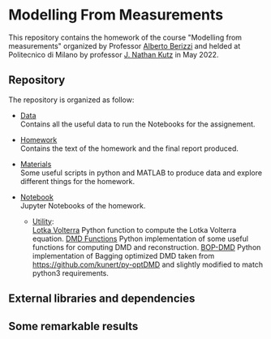 # Modelling From Measurements

This repository contains the homework of the course "Modelling from measurements" organized by Professor [Alberto Berizzi](https://www4.ceda.polimi.it/manifesti/manifesti/controller/ricerche/RicercaPerDocentiPublic.do?evn_didattica=evento&k_doc=14853&polij_device_category=DESKTOP&__pj0=0&__pj1=161107224bf5e306682c8834e636702f) and helded at Politecnico di Milano by professor [J. Nathan Kutz](https://faculty.washington.edu/kutz/) in May 2022.

## Repository

The repository is organized as follow:

- [Data](Data/)\
Contains all the useful data to run the Notebooks for the assignement.

- [Homework](Homework/)\
Contains the text of the homework and the final report produced.

- [Materials](Materials/)\
Some useful scripts in python and MATLAB to produce data and explore different things for the homework.

- [Notebook](Notebooks/)\
Jupyter Notebooks of the homework. 
    - [Utility](Notebooks/Utility/):\
        [Lotka Volterra](Notebooks/Utility/lotkavolterra.py) Python function to compute the Lotka Volterra equation.
        [DMD Functions](Notebooks/Utility/FunctionsDMD.py) Python implementation of some useful functions for computing DMD and reconstruction. 
        [BOP-DMD](Notebooks/Utility/PythonBOPDMD/) Python implementation of Bagging optimized DMD taken from https://github.com/kunert/py-optDMD and slightly modified to match python3 requirements.

## External libraries and dependencies

## Some remarkable results